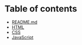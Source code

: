 # Table of contents

* [README.md](README.md)
* [HTML](html.md)
* [CSS](css.md)
* [JavaScript](javascript.md)
